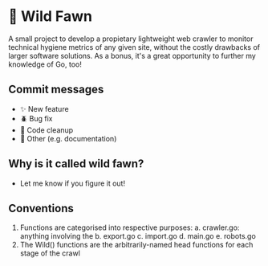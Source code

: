 # 🦌 Wild Fawn

A small project to develop a propietary lightweight web crawler to monitor technical hygiene metrics of any given site, without the costly drawbacks of larger software solutions. As a bonus, it's a great opportunity to further my knowledge of Go, too!

## Commit messages
- ✨ New feature
- 🪲 Bug fix
- 🧹 Code cleanup
- 📖 Other (e.g. documentation)

## Why is it called wild fawn?
- Let me know if you figure it out!

## Conventions
1. Functions are categorised into respective purposes:
    a. crawler.go: anything involving the 
    b. export.go
    c. import.go
    d. main.go
    e. robots.go
2. The Wild() functions are the arbitrarily-named head functions for each stage of the crawl